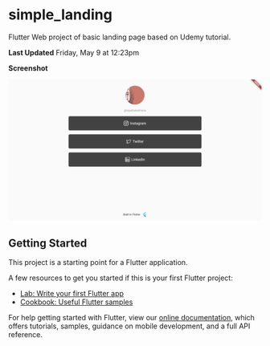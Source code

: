 # simple_landing

Flutter Web project of basic landing page based on Udemy tutorial.

**Last Updated**
Friday, May 9 at 12:23pm

**Screenshot**

![SimpleLandingPage](screenshots/01_May9.png)

## Getting Started

This project is a starting point for a Flutter application.

A few resources to get you started if this is your first Flutter project:

- [Lab: Write your first Flutter app](https://flutter.dev/docs/get-started/codelab)
- [Cookbook: Useful Flutter samples](https://flutter.dev/docs/cookbook)

For help getting started with Flutter, view our
[online documentation](https://flutter.dev/docs), which offers tutorials,
samples, guidance on mobile development, and a full API reference.
